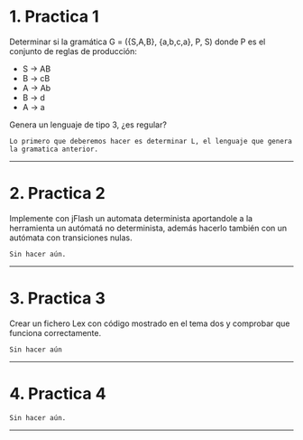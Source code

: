 # 1. Practica 1
Determinar si la gramática G = ({S,A,B}, {a,b,c,a}, P, S) donde P es el
conjunto de reglas de producción:

  - S -> AB
  - B -> cB
  - A -> Ab
  - B -> d
  - A -> a

Genera un lenguaje de tipo 3, ¿es regular?

    Lo primero que deberemos hacer es determinar L, el lenguaje que genera
    la gramatica anterior.

* * * * *

# 2. Practica 2
Implemente con jFlash un automata determinista aportandole a la
herramienta un autómatá no determinista, además hacerlo también con un
autómata con transiciones nulas.

    Sin hacer aún.

 * * * * *

# 3. Practica 3
Crear un fichero Lex con código mostrado en el tema dos y comprobar que
funciona correctamente.

    Sin hacer aún

* * * * *

# 4. Practica 4

    Sin hacer aún. 

* * * * *
